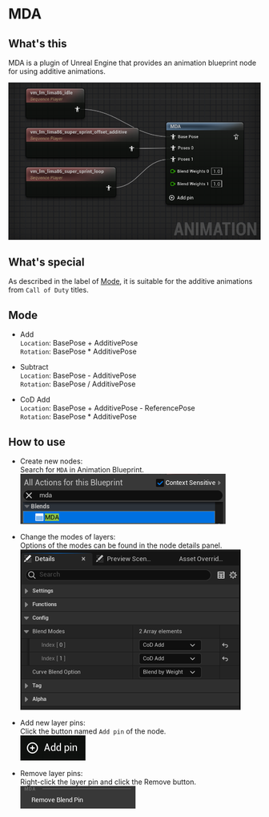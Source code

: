 # MDA  

## What's this
MDA is a plugin of Unreal Engine that provides an animation blueprint node for using additive animations.

![node_preview](Intro/images/node_preview.png)

## What's special
As described in the label of [Mode](#mode), it is suitable for the additive animations from `Call of Duty` titles.

## Mode
* Add  
  `Location`: BasePose + AdditivePose  
  `Rotation`: BasePose * AdditivePose

* Subtract  
  `Location`: BasePose - AdditivePose  
  `Rotation`: BasePose / AdditivePose

* CoD Add  
  `Location`: BasePose + AdditivePose - ReferencePose  
  `Rotation`: BasePose * AdditivePose

## How to use
* Create new nodes:  
Search for `MDA` in Animation Blueprint.  
![create_new_nodes](Intro/images/create_new_nodes.png)

* Change the modes of layers:  
Options of the modes can be found in the node details panel.  
![node_settings](Intro/images/node_settings.png)

* Add new layer pins:  
Click the button named `Add pin` of the node.  
![add_new_pins](Intro/images/add_new_pins.png)

* Remove layer pins:  
Right-click the layer pin and click the Remove button.  
![remove_pins](Intro/images/remove_pins.png)

